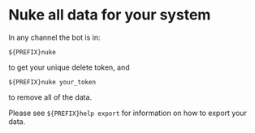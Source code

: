 # Nuke all data for your system

In any channel the bot is in:

```
${PREFIX}nuke
```

to get your unique delete token, and

```
${PREFIX}nuke your_token
```

to remove all of the data.

Please see `${PREFIX}help export` for information on how to export your data.
